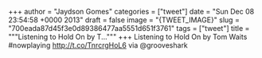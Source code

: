 
+++
author = "Jaydson Gomes"
categories = ["tweet"]
date = "Sun Dec 08 23:54:58 +0000 2013"
draft = false
image = "{TWEET_IMAGE}"
slug = "700eada87d45f3e0d89386477aa5551d651f3761"
tags = ["tweet"]
title = """Listening to Hold On by T..."""
+++
Listening to Hold On by Tom Waits #nowplaying http://t.co/TnrcrgHoL6 via @grooveshark
